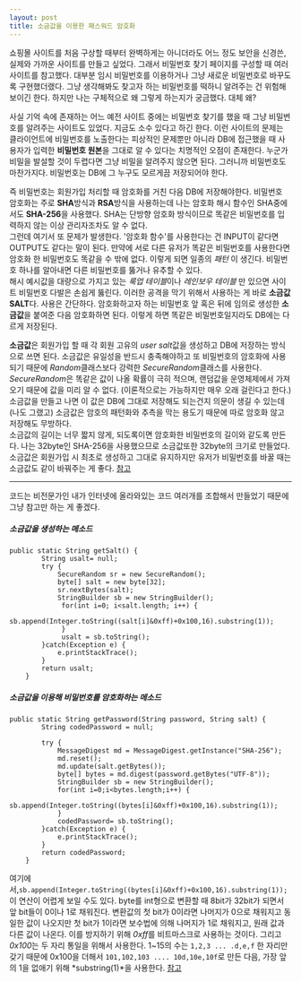 ```yaml
---
layout: post
title: 소금값을 이용한 패스워드 암호화
---
```

쇼핑몰 사이트를 처음 구상할 때부터 완벽하게는 아니더라도 어느 정도 보안을 신경쓴, 실제와 가까운 사이트를 만들고 싶었다. 그래서 비밀번호 찾기 페이지를 구성할 때 여러 사이트를 참고했다. 대부분 임시 비밀번호를 이용하거나 그냥 새로운 비밀번호로 바꾸도록 구현했더랬다. 그냥 생각해봐도 찾고자 하는 비밀번호를 떡하니 알려주는 건 위험해 보이긴 한다. 하지만 나는 구체적으로 왜 그렇게 하는지가 궁금했다. 대체 왜?

사실 기억 속에 존재하는 어느 예전 사이트 중에는 비밀번호 찾기를 했을 때 그냥 비밀번호를 알려주는 사이트도 있었다. 지금도 소수 있다고 하긴 한다. 이런 사이트의 문제는 클라이언트에 비밀번호를 노출한다는 피상적인 문제뿐만 아니라 DB에 접근했을 때 사용자가 입력한 **비밀번호 원본**을 그대로 알 수 있다는 치명적인 오점이 존재한다. 누군가 비밀을 발설할 것이 두렵다면 그냥 비밀을 알려주지 않으면 된다. 그러니까 비밀번호도 마찬가지다. 비밀번호는 DB에 그 누구도 모르게끔 저장되어야 한다.

 즉 비밀번호는 회원가입 처리할 때 암호화를 거친 다음 DB에 저장해야한다. 비밀번호 암호화는 주로 **SHA**방식과 **RSA**방식을 사용하는데 나는 암호화 해시 함수인 SHA중에서도 **SHA-256**을 사용했다. SHA는 단방향 암호화 방식이므로 똑같은 비밀번호를 입력하지 않는 이상 관리자조차도 알 수 없다.  
 그런데 여기서 또 문제가 발생한다. '암호화 함수'를 사용한다는 건 INPUT이 같다면 OUTPUT도 같다는 말이 된다. 만약에 서로 다른 유저가 똑같은 비밀번호를 사용한다면 암호화 한 비밀번호도 똑같을 수 밖에 없다. 이렇게 되면 일종의 *패턴* 이 생긴다. 비밀번호 하나를 알아내면 다른 비밀번호를 뚫거나 유추할 수 있다.  
 해시 예시값을 대량으로 가지고 있는 *룩업 테이블*이나 *레인보우 테이블* 만 있으면 사이트 비밀번호 다발은 손쉽게 뚫린다. 이러한 공격을 막기 위해서 사용하는 게 바로 **소금값 SALT**다. 사용은 간단하다. 암호화하고자 하는 비밀번호 앞 혹은 뒤에 임의로 생성한 **소금값**을 붙여준 다음 암호화하면 된다. 이렇게 하면 똑같은 비밀번호일지라도 DB에는 다르게 저장된다.
 
**소금값**은 회원가입 할 때 각 회원 고유의 *user salt*값을 생성하고 DB에 저장하는 방식으로 쓰면 된다. 소금값은 유일성을 반드시 충족해야하고 또 비밀번호의 암호화에 사용되기 때문에 *Random*클래스보다 강력한 *SecureRandom*클래스를 사용한다. *SecureRandom*은 똑같은 값이 나올 확률이 극히 적으며, 랜덤값을 운영체제에서 가져오기 때문에 값을 미리 알 수 없다. (이론적으로는 가능하지만 매우 오래 걸린다고 한다.) 소금값을 만들고 나면 이 값은 DB에 그대로 저장해도 되는건지 의문이 생길 수 있는데 (나도 그랬고) 소금값은 암호의 패턴화와 추측을 막는 용도기 때문에 따로 암호화 않고 저장해도 무방하다.  
소금값의 길이는 너무 짧지 않게, 되도록이면 암호화한 비밀번호의 길이와 같도록 만든다. 나는 32byte인 SHA-256을 사용했으므로 소금값또한 32byte의 크기로 만들었다. 소금값은 회원가입 시 최초로 생성하고 그대로 유지하지만 유저가 비밀번호를 바꿀 때는 소금값도 같이 바꿔주는 게 좋다. [참고](http://starplatina.tistory.com/entry/%EB%B9%84%EB%B0%80%EB%B2%88%ED%98%B8-%ED%95%B4%EC%8B%9C%EC%97%90-%EC%86%8C%EA%B8%88%EC%B9%98%EA%B8%B0-%EB%B0%94%EB%A5%B4%EA%B2%8C-%EC%93%B0%EA%B8%B0)
  


- - -

  
코드는 비전문가인 내가 인터넷에 올라와있는 코드 여러개를 조합해서 만들었기 때문에 그냥 참고만 하는 게 좋겠다.  

##### 소금값을 생성하는 메소드 #####
```
public static String getSalt() {
		String usalt= null;
		try {
			SecureRandom sr = new SecureRandom();
			byte[] salt = new byte[32];
			sr.nextBytes(salt);
			StringBuilder sb = new StringBuilder();
			 for(int i=0; i<salt.length; i++) {
			  sb.append(Integer.toString((salt[i]&0xff)+0x100,16).substring(1)); 
			 }
			 usalt = sb.toString();
		}catch(Exception e) {
			e.printStackTrace();
		}
		return usalt;
	}
```
  
  
  

##### 소금값을 이용해 비밀번호를 암호화하는 메소드 #####
```
public static String getPassword(String password, String salt) {
		String codedPassword = null;
		
		try {
			MessageDigest md = MessageDigest.getInstance("SHA-256");
			md.reset();
			md.update(salt.getBytes());
			byte[] bytes = md.digest(password.getBytes("UTF-8"));
			StringBuilder sb = new StringBuilder();
			for(int i=0;i<bytes.length;i++) {
				sb.append(Integer.toString((bytes[i]&0xff)+0x100,16).substring(1));
			}
			codedPassword= sb.toString();
		}catch(Exception e) {
			e.printStackTrace();
		}
		return codedPassword;
	}
```
  
  
여기에서,`sb.append(Integer.toString((bytes[i]&0xff)+0x100,16).substring(1));`
이 연산이 어렵게 보일 수도 있다. byte를 int형으로 변환할 때 8bit가 32bit가 되면서 앞 bit들이 0이나 1로 채워진다. 변환값의 첫 bit가 0이라면 나머지가 0으로 채워지고 동일한 값이 나오지만 첫 bit가 1이라면 보수법에 의해 나머지가 1로 채워지고, 원래 값과 다른 값이 나온다. 이를 방지하기 위해 *0xff*를 비트마스크로 사용하는 것이다. 그리고 *0x100*는 두 자리 통일을 위해서 사용한다. 1~15의 수는 `1,2,3 ... .d,e,f` 한 자리만 갖기 때문에 0x100을 더해서 `101,102,103 .... 10d,10e,10f`로 만든 다음, 가장 앞의 1을 없애기 위해 *substring(1)*을 사용한다. [참고](http://javaslave.tistory.com/59)



